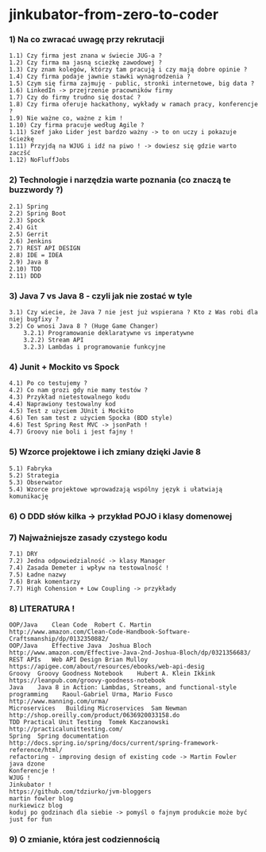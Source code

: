 # jinkubator-from-zero-to-coder
### 1) Na co zwracać uwagę przy rekrutacji 
	1.1) Czy firma jest znana w świecie JUG-a ?
	1.2) Czy firma ma jasną scieżkę zawodowej ?
	1.3) Czy znam kolegów, którzy tam pracują i czy mają dobre opinie ?
	1.4) Czy firma podaje jawnie stawki wynagrodzenia ?
	1.5) Czym się firma zajmuję - public, stronki internetowe, big data ?
	1.6) LinkedIn -> przejrzenie pracowników firmy
	1.7) Czy do firmy trudno się dostać ?
	1.8) Czy firma oferuje hackathony, wykłady w ramach pracy, konferencje ?
	1.9) Nie ważne co, ważne z kim !
	1.10) Czy firma pracuje według Agile ?
	1.11) Szef jako Lider jest bardzo ważny -> to on uczy i pokazuje ścieżkę
	1.11) Przyjdą na WJUG i idź na piwo ! -> dowiesz się gdzie warto zaczšć
	1.12) NoFluffJobs
### 2) Technologie i narzędzia warte poznania (co znaczą te buzzwordy ?)
	2.1) Spring 
	2.2) Spring Boot
	2.3) Spock
	2.4) Git
	2.5) Gerrit
	2.6) Jenkins
	2.7) REST API DESIGN
	2.8) IDE = IDEA
	2.9) Java 8
	2.10) TDD
	2.11) DDD
### 3) Java 7 vs Java 8 - czyli jak nie zostać w tyle
	3.1) Czy wiecie, że Java 7 nie jest już wspierana ? Kto z Was robi dla niej bugfixy ?
	3.2) Co wnosi Java 8 ? (Huge Game Changer)
		3.2.1) Programowanie deklaratywne vs imperatywne
		3.2.2) Stream API
		3.2.3) Lambdas i programowanie funkcyjne
### 4) Junit + Mockito vs Spock 
	4.1) Po co testujemy ?
	4.2) Co nam grozi gdy nie mamy testów ?
	4.3) Przykład nietestowalnego kodu 
	4.4) Naprawiony testowalny kod
	4.5) Test z użyciem JUnit i Mockito
	4.6) Ten sam test z użyciem Spocka (BDD style)
	4.6) Test Spring Rest MVC -> jsonPath !
	4.7) Groovy nie boli i jest fajny !
### 5) Wzorce projektowe i ich zmiany dzięki Javie 8
	5.1) Fabryka
	5.2) Strategia
	5.3) Obserwator
	5.4) Wzorce projektowe wprowadzają wspólny język i ułatwiają komunikację
### 6) O DDD słów kilka -> przykład POJO i klasy domenowej
### 7) Najważniejsze zasady czystego kodu
	7.1) DRY
	7.2) Jedna odpowiedzialność -> klasy Manager
	7.4) Zasada Demeter i wpływ na testowalność !
	7.5) Ładne nazwy
	7.6) Brak komentarzy
	7.7) High Cohension + Low Coupling -> przykłady
### 8) LITERATURA !
    OOP/Java	Clean Code	Robert C. Martin	http://www.amazon.com/Clean-Code-Handbook-Software-Craftsmanship/dp/0132350882/
    OOP/Java	Effective Java	Joshua Bloch	http://www.amazon.com/Effective-Java-2nd-Joshua-Bloch/dp/0321356683/
    REST APIs	Web API Design Brian Mulloy     https://apigee.com/about/resources/ebooks/web-api-desig
    Groovy	Groovy Goodness Notebook	Hubert A. Klein Ikkink	https://leanpub.com/groovy-goodness-notebook
    Java	Java 8 in Action: Lambdas, Streams, and functional-style programming	Raoul-Gabriel Urma, Mario Fusco	http://www.manning.com/urma/
    Microservices	Building Microservices	Sam Newman	http://shop.oreilly.com/product/0636920033158.do
    TDD	Practical Unit Testing	Tomek Kaczanowski	http://practicalunittesting.com/
    Spring	Spring documentation	 	http://docs.spring.io/spring/docs/current/spring-framework-reference/html/
    refactoring - improving design of existing code -> Martin Fowler
    java dzone
    Konferencje !
    WJUG !
    Jinkubator !
    https://github.com/tdziurko/jvm-bloggers
    martin fowler blog
    nurkiewicz blog
    koduj po godzinach dla siebie -> pomyśl o fajnym produkcie może być just for fun
### 9) O zmianie, która jest codziennością